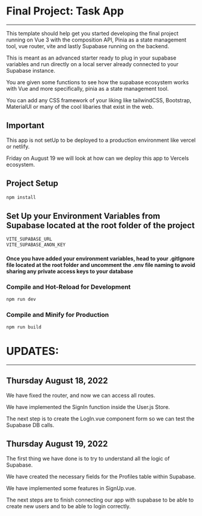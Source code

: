 # Final Project: Task App

<hr>

This template should help get you started developing the final project running on Vue 3 with the composition API, Pinia as a state management tool, vue router, vite and lastly Supabase running on the backend.

This is meant as an advanced starter ready to plug in your supabase variables and run directly on a local server already connected to your Supabase instance.

You are given some functions to see how the supabase ecosystem works with Vue and more specifically, pinia as a state management tool.

You can add any CSS framework of your liking like tailwindCSS, Bootstrap, MaterialUI or many of the cool libaries that exist in the web.

## Important

This app is not setUp to be deployed to a production environment like vercel or netlify.

Friday on August 19 we will look at how can we deploy this app to Vercels ecosystem.

## Project Setup

```sh
npm install
```

## Set Up your Environment Variables from Supabase located at the root folder of the project

```sh
VITE_SUPABASE_URL
VITE_SUPABASE_ANON_KEY
```

#### Once you have added your environment variables, head to your .gitIgnore file located at the root folder and uncomment the .env file naming to avoid sharing any private access keys to your database

### Compile and Hot-Reload for Development

```sh
npm run dev
```

### Compile and Minify for Production

```sh
npm run build
```

# UPDATES:

<hr>

## Thursday August 18, 2022

We have fixed the router, and now we can access all routes.

We have implemented the SignIn function inside the User.js Store.

The next step is to create the LogIn.vue component form so we can test the Supabase DB calls.

## Thursday August 19, 2022

The first thing we have done is to try to understand all the logic of Supabase.

We have created the necessary fields for the Profiles table within Supabase.

We have implemented some features in SignUp.vue.

The next steps are to finish connecting our app with supabase to be able to create new users and to be able to login correctly.

